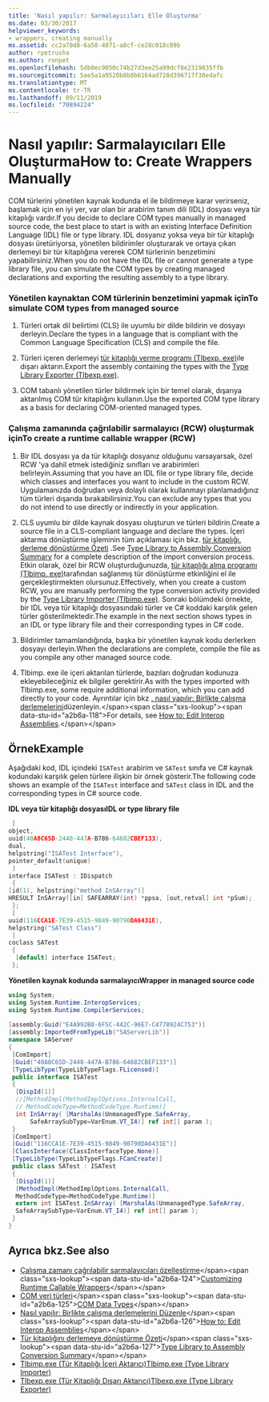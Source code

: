 ```yaml
---
title: 'Nasıl yapılır: Sarmalayıcıları Elle Oluşturma'
ms.date: 03/30/2017
helpviewer_keywords:
- wrappers, creating manually
ms.assetid: cc2a70d8-6a58-4071-a8cf-ce28c018c09b
author: rpetrusha
ms.author: ronpet
ms.openlocfilehash: 5db0ec9050c74b27d3ee25a99dcf8e2319835ffb
ms.sourcegitcommit: 5ae5a1a9520b8b8b6164ad728d396717f30edafc
ms.translationtype: MT
ms.contentlocale: tr-TR
ms.lasthandoff: 09/11/2019
ms.locfileid: "70894224"
---
```

# <a name="how-to-create-wrappers-manually"></a><span data-ttu-id="a2b6a-102">Nasıl yapılır: Sarmalayıcıları Elle Oluşturma</span><span class="sxs-lookup"><span data-stu-id="a2b6a-102">How to: Create Wrappers Manually</span></span>
<span data-ttu-id="a2b6a-103">COM türlerini yönetilen kaynak kodunda el ile bildirmeye karar verirseniz, başlamak için en iyi yer, var olan bir arabirim tanım dili (IDL) dosyası veya tür kitaplığı vardır.</span><span class="sxs-lookup"><span data-stu-id="a2b6a-103">If you decide to declare COM types manually in managed source code, the best place to start is with an existing Interface Definition Language (IDL) file or type library.</span></span> <span data-ttu-id="a2b6a-104">IDL dosyanız yoksa veya bir tür kitaplığı dosyası üretüriyorsa, yönetilen bildirimler oluşturarak ve ortaya çıkan derlemeyi bir tür kitaplığına vererek COM türlerinin benzetimini yapabilirsiniz.</span><span class="sxs-lookup"><span data-stu-id="a2b6a-104">When you do not have the IDL file or cannot generate a type library file, you can simulate the COM types by creating managed declarations and exporting the resulting assembly to a type library.</span></span>  
  
### <a name="to-simulate-com-types-from-managed-source"></a><span data-ttu-id="a2b6a-105">Yönetilen kaynaktan COM türlerinin benzetimini yapmak için</span><span class="sxs-lookup"><span data-stu-id="a2b6a-105">To simulate COM types from managed source</span></span>  
  
1. <span data-ttu-id="a2b6a-106">Türleri ortak dil belirtimi (CLS) ile uyumlu bir dilde bildirin ve dosyayı derleyin.</span><span class="sxs-lookup"><span data-stu-id="a2b6a-106">Declare the types in a language that is compliant with the Common Language Specification (CLS) and compile the file.</span></span>  
  
2. <span data-ttu-id="a2b6a-107">Türleri içeren derlemeyi [tür kitaplığı verme programı (Tlbexp. exe)](../tools/tlbexp-exe-type-library-exporter.md)ile dışarı aktarın.</span><span class="sxs-lookup"><span data-stu-id="a2b6a-107">Export the assembly containing the types with the [Type Library Exporter (Tlbexp.exe)](../tools/tlbexp-exe-type-library-exporter.md).</span></span>  
  
3. <span data-ttu-id="a2b6a-108">COM tabanlı yönetilen türler bildirmek için bir temel olarak, dışarıya aktarılmış COM tür kitaplığını kullanın.</span><span class="sxs-lookup"><span data-stu-id="a2b6a-108">Use the exported COM type library as a basis for declaring COM-oriented managed types.</span></span>  
  
### <a name="to-create-a-runtime-callable-wrapper-rcw"></a><span data-ttu-id="a2b6a-109">Çalışma zamanında çağrılabilir sarmalayıcı (RCW) oluşturmak için</span><span class="sxs-lookup"><span data-stu-id="a2b6a-109">To create a runtime callable wrapper (RCW)</span></span>  
  
1. <span data-ttu-id="a2b6a-110">Bir IDL dosyası ya da tür kitaplığı dosyanız olduğunu varsayarsak, özel RCW 'ya dahil etmek istediğiniz sınıfları ve arabirimleri belirleyin.</span><span class="sxs-lookup"><span data-stu-id="a2b6a-110">Assuming that you have an IDL file or type library file, decide which classes and interfaces you want to include in the custom RCW.</span></span> <span data-ttu-id="a2b6a-111">Uygulamanızda doğrudan veya dolaylı olarak kullanmayı planlamadığınız tüm türleri dışarıda bırakabilirsiniz.</span><span class="sxs-lookup"><span data-stu-id="a2b6a-111">You can exclude any types that you do not intend to use directly or indirectly in your application.</span></span>  
  
2. <span data-ttu-id="a2b6a-112">CLS uyumlu bir dilde kaynak dosyası oluşturun ve türleri bildirin.</span><span class="sxs-lookup"><span data-stu-id="a2b6a-112">Create a source file in a CLS-compliant language and declare the types.</span></span> <span data-ttu-id="a2b6a-113">İçeri aktarma dönüştürme işleminin tüm açıklaması için bkz. [tür kitaplığı, derleme dönüştürme Özeti](https://docs.microsoft.com/previous-versions/dotnet/netframework-4.0/k83zzh38(v=vs.100)) .</span><span class="sxs-lookup"><span data-stu-id="a2b6a-113">See [Type Library to Assembly Conversion Summary](https://docs.microsoft.com/previous-versions/dotnet/netframework-4.0/k83zzh38(v=vs.100)) for a complete description of the import conversion process.</span></span> <span data-ttu-id="a2b6a-114">Etkin olarak, özel bir RCW oluşturduğunuzda, [tür kitaplığı alma programı (Tlbimp. exe)](../tools/tlbimp-exe-type-library-importer.md)tarafından sağlanmış tür dönüştürme etkinliğini el ile gerçekleştirmekten olursunuz.</span><span class="sxs-lookup"><span data-stu-id="a2b6a-114">Effectively, when you create a custom RCW, you are manually performing the type conversion activity provided by the [Type Library Importer (Tlbimp.exe)](../tools/tlbimp-exe-type-library-importer.md).</span></span> <span data-ttu-id="a2b6a-115">Sonraki bölümdeki örnekte, bir IDL veya tür kitaplığı dosyasındaki türler ve C# koddaki karşılık gelen türler gösterilmektedir.</span><span class="sxs-lookup"><span data-stu-id="a2b6a-115">The example in the next section shows types in an IDL or type library file and their corresponding types in C# code.</span></span>  
  
3. <span data-ttu-id="a2b6a-116">Bildirimler tamamlandığında, başka bir yönetilen kaynak kodu derlerken dosyayı derleyin.</span><span class="sxs-lookup"><span data-stu-id="a2b6a-116">When the declarations are complete, compile the file as you compile any other managed source code.</span></span>  
  
4. <span data-ttu-id="a2b6a-117">Tlbimp. exe ile içeri aktarılan türlerde, bazıları doğrudan kodunuza ekleyebileceğiniz ek bilgiler gerektirir.</span><span class="sxs-lookup"><span data-stu-id="a2b6a-117">As with the types imported with Tlbimp.exe, some require additional information, which you can add directly to your code.</span></span> <span data-ttu-id="a2b6a-118">Ayrıntılar için bkz [. nasıl yapılır: Birlikte çalışma derlemelerini](https://docs.microsoft.com/previous-versions/dotnet/netframework-4.0/8zbc969t(v=vs.100))düzenleyin.</span><span class="sxs-lookup"><span data-stu-id="a2b6a-118">For details, see [How to: Edit Interop Assemblies](https://docs.microsoft.com/previous-versions/dotnet/netframework-4.0/8zbc969t(v=vs.100)).</span></span>  
  
## <a name="example"></a><span data-ttu-id="a2b6a-119">Örnek</span><span class="sxs-lookup"><span data-stu-id="a2b6a-119">Example</span></span>  
 <span data-ttu-id="a2b6a-120">Aşağıdaki kod, IDL içindeki `ISATest` arabirim ve `SATest` sınıfa ve C# kaynak kodundaki karşılık gelen türlere ilişkin bir örnek gösterir.</span><span class="sxs-lookup"><span data-stu-id="a2b6a-120">The following code shows an example of the `ISATest` interface and `SATest` class in IDL and the corresponding types in C# source code.</span></span>  
  
 <span data-ttu-id="a2b6a-121">**IDL veya tür kitaplığı dosyası**</span><span class="sxs-lookup"><span data-stu-id="a2b6a-121">**IDL or type library file**</span></span>  
  
```cpp
 [  
object,  
uuid(40A8C65D-2448-447A-B786-64682CBEF133),  
dual,  
helpstring("ISATest Interface"),  
pointer_default(unique)  
 ]  
interface ISATest : IDispatch  
 {  
[id(1), helpstring("method InSArray")]   
HRESULT InSArray([in] SAFEARRAY(int) *ppsa, [out,retval] int *pSum);  
 };  
 [  
uuid(116CCA1E-7E39-4515-9849-90790DA6431E),  
helpstring("SATest Class")  
 ]  
coclass SATest  
 {  
  [default] interface ISATest;  
 };  
```  
  
 <span data-ttu-id="a2b6a-122">**Yönetilen kaynak kodunda sarmalayıcı**</span><span class="sxs-lookup"><span data-stu-id="a2b6a-122">**Wrapper in managed source code**</span></span>  
  
```csharp  
using System;  
using System.Runtime.InteropServices;  
using System.Runtime.CompilerServices;  
  
[assembly:Guid("E4A992B8-6F5C-442C-96E7-C4778924C753")]  
[assembly:ImportedFromTypeLib("SAServerLib")]  
namespace SAServer  
{  
 [ComImport]  
 [Guid("40A8C65D-2448-447A-B786-64682CBEF133")]  
 [TypeLibType(TypeLibTypeFlags.FLicensed)]  
 public interface ISATest  
 {  
  [DispId(1)]  
  //[MethodImpl(MethodImplOptions.InternalCall,  
  // MethodCodeType=MethodCodeType.Runtime)]  
  int InSArray( [MarshalAs(UnmanagedType.SafeArray,  
      SafeArraySubType=VarEnum.VT_I4)] ref int[] param );  
 }   
 [ComImport]  
 [Guid("116CCA1E-7E39-4515-9849-90790DA6431E")]  
 [ClassInterface(ClassInterfaceType.None)]  
 [TypeLibType(TypeLibTypeFlags.FCanCreate)]  
 public class SATest : ISATest  
 {  
  [DispId(1)]  
  [MethodImpl(MethodImplOptions.InternalCall,   
  MethodCodeType=MethodCodeType.Runtime)]  
  extern int ISATest.InSArray( [MarshalAs(UnmanagedType.SafeArray,   
  SafeArraySubType=VarEnum.VT_I4)] ref int[] param );  
 }  
}  
```  
  
## <a name="see-also"></a><span data-ttu-id="a2b6a-123">Ayrıca bkz.</span><span class="sxs-lookup"><span data-stu-id="a2b6a-123">See also</span></span>

- <span data-ttu-id="a2b6a-124">[Çalışma zamanı çağrılabilir sarmalayıcıları özelleştirme](https://docs.microsoft.com/previous-versions/dotnet/netframework-4.0/e753eftz(v=vs.100))</span><span class="sxs-lookup"><span data-stu-id="a2b6a-124">[Customizing Runtime Callable Wrappers](https://docs.microsoft.com/previous-versions/dotnet/netframework-4.0/e753eftz(v=vs.100))</span></span>
- <span data-ttu-id="a2b6a-125">[COM veri türleri](https://docs.microsoft.com/previous-versions/dotnet/netframework-4.0/sak564ww(v=vs.100))</span><span class="sxs-lookup"><span data-stu-id="a2b6a-125">[COM Data Types](https://docs.microsoft.com/previous-versions/dotnet/netframework-4.0/sak564ww(v=vs.100))</span></span>
- <span data-ttu-id="a2b6a-126">[Nasıl yapılır: Birlikte çalışma derlemelerini Düzenle](https://docs.microsoft.com/previous-versions/dotnet/netframework-4.0/8zbc969t(v=vs.100))</span><span class="sxs-lookup"><span data-stu-id="a2b6a-126">[How to: Edit Interop Assemblies](https://docs.microsoft.com/previous-versions/dotnet/netframework-4.0/8zbc969t(v=vs.100))</span></span>
- <span data-ttu-id="a2b6a-127">[Tür kitaplığını derlemeye dönüştürme Özeti](https://docs.microsoft.com/previous-versions/dotnet/netframework-4.0/k83zzh38(v=vs.100))</span><span class="sxs-lookup"><span data-stu-id="a2b6a-127">[Type Library to Assembly Conversion Summary](https://docs.microsoft.com/previous-versions/dotnet/netframework-4.0/k83zzh38(v=vs.100))</span></span>
- [<span data-ttu-id="a2b6a-128">Tlbimp.exe (Tür Kitaplığı İçeri Aktarıcı)</span><span class="sxs-lookup"><span data-stu-id="a2b6a-128">Tlbimp.exe (Type Library Importer)</span></span>](../tools/tlbimp-exe-type-library-importer.md)
- [<span data-ttu-id="a2b6a-129">Tlbexp.exe (Tür Kitaplığı Dışarı Aktarıcı)</span><span class="sxs-lookup"><span data-stu-id="a2b6a-129">Tlbexp.exe (Type Library Exporter)</span></span>](../tools/tlbexp-exe-type-library-exporter.md)
